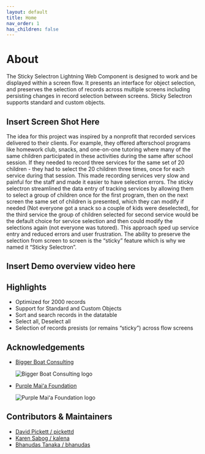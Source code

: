 ```yaml
---
layout: default
title: Home
nav_order: 1
has_children: false
---
```


# About

The Sticky Selectron Lightning Web Component is designed to work and be displayed within a screen flow. It presents an interface for object selection, and preserves the selection of records across multiple screens including persisting changes in record selection between screens. Sticky Selectron supports standard and custom objects.

## Insert Screen Shot Here

The idea for this project was inspired by a nonprofit that recorded services delivered to their clients. For example, they offered afterschool programs like homework club, snacks, and one-on-one tutoring where many of the same children participated in these activities during the same after school session. If they needed to record three services for the same set of 20 children - they had to select the 20 children three times, once for each service during that session. This made recording services very slow and painful for the staff and made it easier to have selection errors. The sticky selectron streamlined the data entry of tracking services by allowing them to select a group of children once for the first program, then on the next screen the same set of children is presented, which they can modify if needed (Not everyone got a snack so a couple of kids were deselected), for the third service the group of children selected for second service would be the default choice for service selection and then could modify the selections again (not everyone was tutored). This approach sped up service entry and reduced errors and user frustration. The ability to preserve the selection from screen to screen is the “sticky” feature which is why we named it “Sticky Selectron”. 

## Insert Demo overview video here

## Highlights

- Optimized for 2000 records
- Support for Standard and Custom Objects
- Sort and search records in the datatable
- Select all, Deselect all
- Selection of records presists (or remains “sticky”) across flow screens

## Acknowledgements

- [Bigger Boat Consulting](https://biggerboatconsulting.com/)

  ![Bigger Boat Consulting logo](images/bigger-boat-consulting-logo.png)

- [Purple Maiʻa Foundation](https://purplemaia.org/)

  ![Purple Maiʻa Foundation logo](images/purple-maia-logo.jpg)

## Contributors &amp; Maintainers

- [David Pickett / pickettd](https://github.com/pickettd)
- [Karen Sabog / kalena](https://github.com/kalena)
- [Bhanudas Tanaka / bhanudas](https://github.com/bhanudas)

